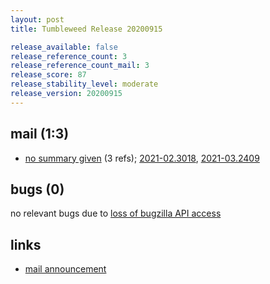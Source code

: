 ```yaml
---
layout: post
title: Tumbleweed Release 20200915

release_available: false
release_reference_count: 3
release_reference_count_mail: 3
release_score: 87
release_stability_level: moderate
release_version: 20200915
---
```


## mail (1:3)

- [no summary given](https://github.com/boombatower/tumbleweed-review/issues/10) (3 refs); [2021-02.3018](https://github.com/boombatower/tumbleweed-review/issues/10), [2021-03.2409](https://github.com/boombatower/tumbleweed-review/issues/10)

## bugs (0)

<!--more-->

no relevant bugs due to [loss of bugzilla API access](https://bugzilla.opensuse.org/show_bug.cgi?id=1157722)



## links

- [mail announcement](https://github.com/boombatower/tumbleweed-review/issues/10)
